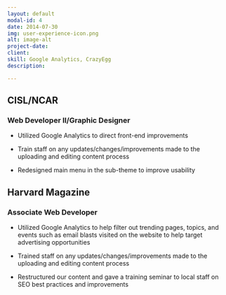 ```yaml
---
layout: default
modal-id: 4
date: 2014-07-30
img: user-experience-icon.png
alt: image-alt
project-date: 
client: 
skill: Google Analytics, CrazyEgg
description: 

---
```


## CISL/NCAR

### Web Developer II/Graphic Designer

* Utilized Google Analytics to direct front-end improvements

* Train staff on any updates/changes/improvements made to the uploading and editing content process

* Redesigned main menu in the sub-theme to improve usability


## Harvard Magazine

### Associate Web Developer

* Utilized Google Analytics to help filter out trending pages, topics, and events such as email blasts visited on the website to help target advertising opportunities

* Trained staff on any updates/changes/improvements made to the uploading and editing content process

* Restructured our content and gave a training seminar to local staff on SEO best practices and improvements